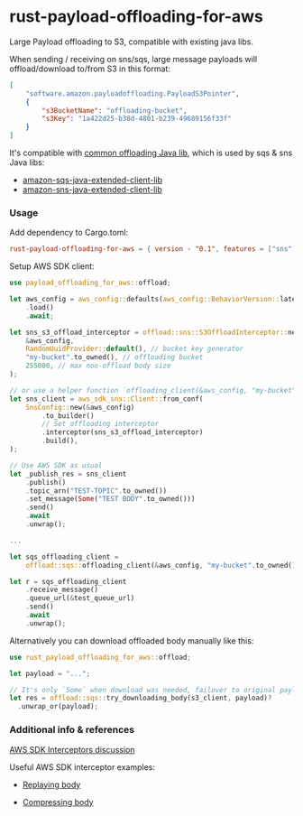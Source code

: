 # rust-payload-offloading-for-aws

Large Payload offloading to S3, compatible with existing java libs.

When sending / receiving on sns/sqs, large message payloads will offload/download to/from S3 in this format:

```json
[
    "software.amazon.payloadoffloading.PayloadS3Pointer",
    {
        "s3BucketName": "offloading-bucket",
        "s3Key": "1a422d25-b38d-4801-b239-49689156f33f"
    }
]
```
It's compatible with [common offloading Java lib](https://github.com/awslabs/payload-offloading-java-common-lib-for-aws/), which is used by sqs & sns Java libs:

* [amazon-sqs-java-extended-client-lib](https://github.com/awslabs/amazon-sqs-java-extended-client-lib)
* [amazon-sns-java-extended-client-lib](https://github.com/awslabs/amazon-sns-java-extended-client-lib)

### Usage

Add dependency to Cargo.toml:
```toml
rust-payload-offloading-for-aws = { version - "0.1", features = ["sns"] }
```

Setup AWS SDK client:
```rust
use payload_offloading_for_aws::offload;

let aws_config = aws_config::defaults(aws_config::BehaviorVersion::latest())
    .load()
    .await;

let sns_s3_offload_interceptor = offload::sns::S3OffloadInterceptor::new(
    &aws_config,
    RandomUuidProvider::default(), // bucket key generator
    "my-bucket".to_owned(), // offloading bucket
    255000, // max non-offload body size
);

// or use a helper function `offloading_client(&aws_config, "my-bucket".to_owned(), 25000)`
let sns_client = aws_sdk_sns::Client::from_conf(
    SnsConfig::new(&aws_config)
        .to_builder()
        // Set offloading interceptor
        .interceptor(sns_s3_offload_interceptor)
        .build(),
);

// Use AWS SDK as usual
let _publish_res = sns_client
    .publish()
    .topic_arn("TEST-TOPIC".to_owned())
    .set_message(Some("TEST BODY".to_owned()))
    .send()
    .await
    .unwrap();

...

let sqs_offloading_client =
    offload::sqs::offloading_client(&aws_config, "my-bucket".to_owned(), 25000);

let r = sqs_offloading_client
    .receive_message()
    .queue_url(&test_queue_url)
    .send()
    .await
    .unwrap();
```

Alternatively you can download offloaded body manually like this:
```rust
use rust_payload_offloading_for_aws::offload;

let payload = "...";

// It's only `Some` when download was needed, failover to original payload
let res = offload::sqs::try_downloading_body(s3_client, payload)?
  .unwrap_or(payload);
```

### Additional info & references

[AWS SDK Interceptors discussion](https://github.com/awslabs/aws-sdk-rust/discussions/853)

Useful AWS SDK interceptor examples:
  * [Replaying body](https://github.com/awslabs/aws-sdk-rust/blob/505dab66bf0801ca743212678d47d6490d2beba9/sdk/aws-smithy-runtime/src/client/http/test_util/dvr/replay.rs#L338)


  * [Compressing body](https://github.com/awslabs/aws-sdk-rust/blob/505dab66bf0801ca743212678d47d6490d2beba9/sdk/cloudwatch/src/client_request_compression.rs#L138)